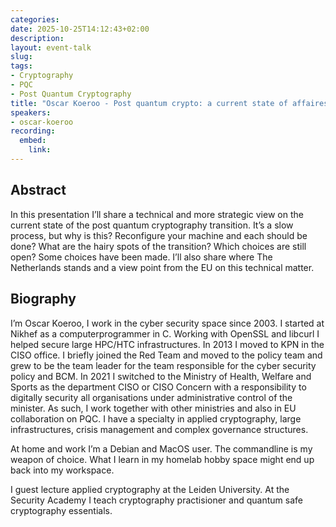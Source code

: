 ```yaml
---
categories:
date: 2025-10-25T14:12:43+02:00
description:
layout: event-talk
slug:
tags:
- Cryptography
- PQC
- Post Quantum Cryptography
title: "Oscar Koeroo - Post quantum crypto: a current state of affaires"
speakers:
- oscar-koeroo
recording:
  embed:
    link: 
---
```


## Abstract

In this presentation I’ll share a technical and more strategic view on the current state of the post quantum cryptography transition. It’s a slow process, but why is this? Reconfigure your machine and each should be done? What are the hairy spots of the transition? Which choices are still open? Some choices have been made. I’ll also share where The Netherlands stands and a view point from the EU on this technical matter.

## Biography

I’m Oscar Koeroo, I work in the cyber security space since 2003. I started at Nikhef as a computerprogrammer in C. Working with OpenSSL and libcurl I helped secure large HPC/HTC infrastructures. In 2013 I moved to KPN in the CISO office. I briefly joined the Red Team and moved to the policy team and grew to be the team leader for the team responsible for the cyber security policy and BCM. In 2021 I switched to the Ministry of Health, Welfare and Sports as the department CISO or CISO Concern with a responsibility to digitally security all organisations under administrative control of the minister. As such, I work together with other ministries and also in EU collaboration on PQC. I have a specialty in applied cryptography, large infrastructures, crisis management and complex governance structures.

At home and work I’m a Debian and MacOS user. The commandline is my weapon of choice. What I learn in my homelab hobby space might end up back into my workspace.

I guest lecture applied cryptography at the Leiden University. At the Security Academy I teach cryptography practisioner and quantum safe cryptography essentials.